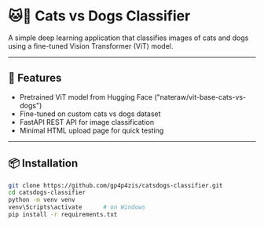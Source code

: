 # 🐱🐶 Cats vs Dogs Classifier

A simple deep learning application that classifies images of cats and dogs using a fine-tuned Vision Transformer (ViT) model.

---

## 🚀 Features
- Pretrained ViT model from Hugging Face ("nateraw/vit-base-cats-vs-dogs")
- Fine-tuned on custom cats vs dogs dataset
- FastAPI REST API for image classification
- Minimal HTML upload page for quick testing

---

## 📦 Installation

```bash
git clone https://github.com/gp4p4zis/catsdogs-classifier.git
cd catsdogs-classifier
python -m venv venv
venv\Scripts\activate      # on Windows
pip install -r requirements.txt

